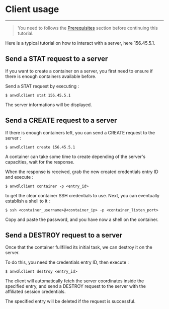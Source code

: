 # Client usage
---

> You need to follows the [Prerequisites](Prerequisites.md) section before continuing this tutorial.

Here is a typical tutorial on how to interact with a server, here 156.45.5.1.

## Send a STAT request to a server

If you want to create a container on a server, you first need to ensure if there is enough containers available before.

Send a STAT request by executing : 

```
$ anwdlclient stat 156.45.5.1
```

The server informations will be displayed.

## Send a CREATE request to a server

If there is enough containers left, you can send a CREATE request to the server : 

```
$ anwdlclient create 156.45.5.1
```

A container can take some time to create depending of the server's capacities, wait for the response.

When the response is received, grab the new created credentials entry ID and execute : 

```
$ anwdlclient container -p <entry_id>
```

to get the clear container SSH credentials to use.
Next, you can eventually establish a shell to it : 

```
$ ssh <container_username>@<container_ip> -p <container_listen_port>
```

Copy and paste the password, and you have now a shell on the container.

## Send a DESTROY request to a server

Once that the container fullfilled its initial task, we can destroy it on the server.

To do this, you need the credentials entry ID, then execute : 

```
$ anwdlclient destroy <entry_id>
```

The client will automatically fetch the server coordinates inside the specified entry, and send a DESTROY request to the server with the affiliated session credentials.

The specified entry will be deleted if the request is successful.